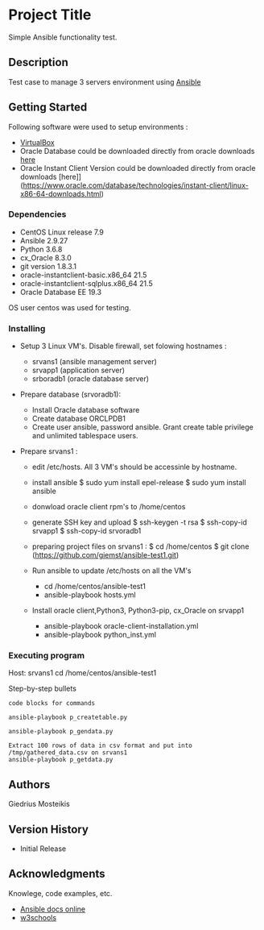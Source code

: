 # Project Title

Simple Ansible functionality test.

## Description

Test case to manage 3 servers environment using [Ansible](https://www.ansible.com)

## Getting Started

Following software were used to setup environments :

* [VirtualBox](https://virtualbox.org)
* Oracle Database could be downloaded directly from oracle downloads [here](https://www.oracle.com/database/technologies/oracle19c-linux-downloads.html)
* Oracle Instant Client Version could be downloaded directly from oracle downloads [here]](https://www.oracle.com/database/technologies/instant-client/linux-x86-64-downloads.html)

### Dependencies

* CentOS Linux release 7.9
* Ansible 2.9.27
* Python 3.6.8
* cx_Oracle 8.3.0
* git version 1.8.3.1
* oracle-instantclient-basic.x86_64   21.5
* oracle-instantclient-sqlplus.x86_64 21.5
* Oracle Database EE 19.3

OS user centos was used for testing.

### Installing

* Setup 3 Linux VM's. Disable firewall, set folowing hostnames : 
    * srvans1 (ansible management server) 
    * srvapp1 (application server)
    * srboradb1 (oracle database server)

* Prepare database (srvoradb1):
    * Install Oracle database software
    * Create database ORCLPDB1
    * Create user ansible, password ansible. Grant create table privilege and unlimited tablespace users.

* Prepare srvans1 :
    * edit /etc/hosts. All 3 VM's should be accessinle by hostname. 
    * install ansible 
        $ sudo yum install epel-release
        $ sudo yum install ansible
    * donwload oracle client rpm's to /home/centos
    * generate SSH key and upload
        $ ssh-keygen -t rsa
        $ ssh-copy-id srvapp1
        $ ssh-copy-id srvoradb1
    * preparing project files on srvans1 :
        $ cd /home/centos
        $ git clone (https://github.com/giemst/ansible-test1.git)

    * Run ansible to update /etc/hosts on all the VM's
        * cd /home/centos/ansible-test1
        * ansible-playbook hosts.yml

    * Install oracle client,Python3, Python3-pip, cx_Oracle on srvapp1
        * ansible-playbook oracle-client-installation.yml
        * ansible-playbook python_inst.yml

### Executing program

Host: srvans1
cd /home/centos/ansible-test1

Step-by-step bullets
```
code blocks for commands
```
``` Prepare table
ansible-playbook p_createtable.py
```
``` Generate random data and insert into table 
ansible-playbook p_gendata.py

Extract 100 rows of data in csv format and put into /tmp/gathered_data.csv on srvans1 
ansible-playbook p_getdata.py
```

## Authors

Giedrius Mosteikis

## Version History

  * Initial Release

## Acknowledgments

Knowlege, code examples, etc.
* [Ansible docs online](https://docs.ansible.com)
* [w3schools](https://www.w3schools.com)
